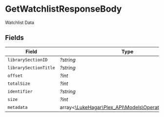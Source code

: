 # GetWatchlistResponseBody

Watchlist Data


## Fields

| Field                                                                                        | Type                                                                                         | Required                                                                                     | Description                                                                                  |
| -------------------------------------------------------------------------------------------- | -------------------------------------------------------------------------------------------- | -------------------------------------------------------------------------------------------- | -------------------------------------------------------------------------------------------- |
| `librarySectionID`                                                                           | *?string*                                                                                    | :heavy_minus_sign:                                                                           | N/A                                                                                          |
| `librarySectionTitle`                                                                        | *?string*                                                                                    | :heavy_minus_sign:                                                                           | N/A                                                                                          |
| `offset`                                                                                     | *?int*                                                                                       | :heavy_minus_sign:                                                                           | N/A                                                                                          |
| `totalSize`                                                                                  | *?int*                                                                                       | :heavy_minus_sign:                                                                           | N/A                                                                                          |
| `identifier`                                                                                 | *?string*                                                                                    | :heavy_minus_sign:                                                                           | N/A                                                                                          |
| `size`                                                                                       | *?int*                                                                                       | :heavy_minus_sign:                                                                           | N/A                                                                                          |
| `metadata`                                                                                   | array<[\LukeHagar\Plex_API\Models\Operations\Metadata](../../Models/Operations/Metadata.md)> | :heavy_minus_sign:                                                                           | N/A                                                                                          |